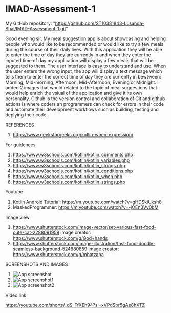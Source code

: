 # IMAD-Assessment-1

My GitHub repository: "https://github.com/ST10381843-Lusanda-Shai/IMAD-Assessment-1.git"

Good evening sir, My meal suggestion app is about showcasing and helping people who would like to be recommended or would like to try a few meals during the course of their daily lives. With this application they will be able to enter the time of day they are currently in and when they enter the inputed time of day my application will display a few meals that will be suggested to them. The user interface is easy to understand and use. When the user enters the wrong input, the app will display a text message which tells them to enter the correct time of day they are currenlty in bewtween: Morning, Mid-morning, Afternoon, Mid-Afternoon, Evening or Midnight. I added 2 images that would related to the topic of meal suggestions that would help enrich the vsiual of the application and give it its own personality. Github is the version control and collaboration of Git and github actions is where coders an programmers can check for errors in their code and automate their development workflows such as building, testing and deplying their code.

REFERENCES

1. https://www.geeksforgeeks.org/kotlin-when-expression/

For guidences

1. https://www.w3schools.com/kotlin/kotlin_comments.php
2. https://www.w3schools.com/kotlin/kotlin_variables.php
3. https://www.w3schools.com/kotlin/kotlin_strings.php
4. https://www.w3schools.com/kotlin/kotlin_conditions.php
5. https://www.w3schools.com/kotlin/kotlin_when.php
6. https://www.w3schools.com/kotlin/kotlin_strings.php
   
Youtube
1. Kotlin Android Tutorial: https://m.youtube.com/watch?v=gHDSkiUksh8
2. MaskedProgrammer: https://m.youtube.com/watch?v=-jOEn3Vv0bM

Image view

1. https://www.shutterstock.com/image-vector/set-various-fast-food-cute-cat-2288091959 image creator:
   https://www.shutterstock.com/g/God+hands
2. https://www.shutterstock.com/image-illustration/fast-food-doodle-seamless-background-524880859
   image creator: https://www.shutterstock.com/g/mhatzapa

SCREENSHOTS AND IMAGES

1. ![App screenshot](https://github.com/user-attachments/assets/2932c95b-e95f-40ac-a765-607b5bd324fb)
2. ![App screenshot1](https://github.com/user-attachments/assets/94f1aaf7-532e-44a6-8289-03a2568e9138)
3. ![App screenshot2](https://github.com/user-attachments/assets/7aea17df-7716-416d-9f75-7f282f85f27f)

Video link

https://youtube.com/shorts/_dS-FfXEh94?si=xVPdSbr5gAe8hXTZ


